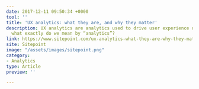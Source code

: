 ```yaml
---
date: 2017-12-11 09:50:34 +0000
tool: ''
title: 'UX analytics: what they are, and why they matter'
description: UX analytics are analytics used to drive user experience design. But
  what exactly do we mean by “analytics”?
link: https://www.sitepoint.com/ux-analytics-what-they-are-why-they-matter/
site: Sitepoint
image: "/assets/images/sitepoint.png"
category:
- Analytics
type: Article
preview: ''

---
```


